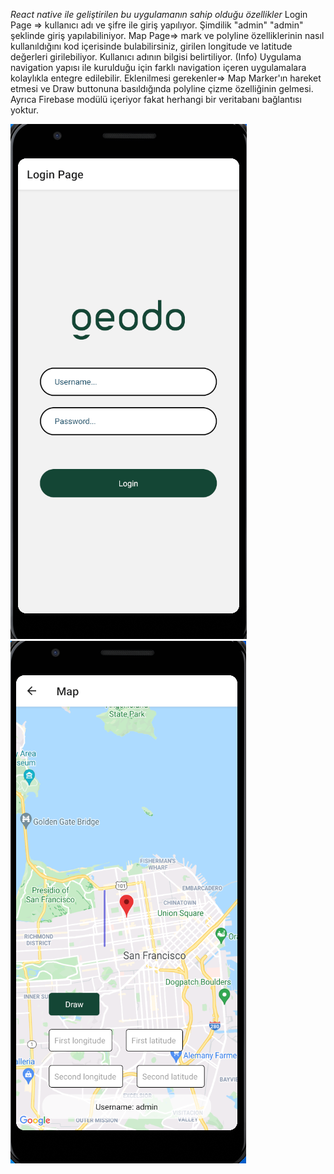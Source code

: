 _React native ile geliştirilen bu uygulamanın sahip olduğu özellikler_
    Login Page => kullanıcı adı ve şifre ile giriş yapılıyor. Şimdilik "admin" "admin" şeklinde giriş yapılabiliniyor.
    Map Page=> mark ve polyline özelliklerinin nasıl kullanıldığını kod içerisinde bulabilirsiniz, girilen longitude ve latitude değerleri girilebiliyor. Kullanıcı adının bilgisi belirtiliyor.
    (Info) Uygulama navigation yapısı ile kurulduğu için farklı navigation içeren uygulamalara kolaylıkla entegre edilebilir. 
Eklenilmesi gerekenler=>
Map Marker'ın hareket etmesi ve Draw buttonuna basıldığında polyline çizme özelliğinin gelmesi. Ayrıca Firebase modülü içeriyor fakat herhangi bir veritabanı bağlantısı yoktur.

![LOGIN_PAGE](images/LoginPage.png)
![MAP_PAGE](images/MapPage.png)
